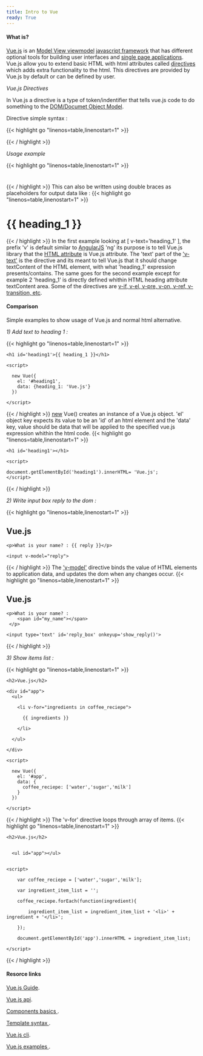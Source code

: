 ```yaml
---
title: Intro to Vue
ready: True
---
```


#### What is? ####

[Vue.js](https://vuejs.org/v2/guide/index.html) is an [Model View viewmodel](https://en.wikipedia.org/wiki/Model%E2%80%93view%E2%80%93viewmodel) [javascript framework](https://en.wikipedia.org/wiki/JavaScript_framework) that has different optional tools for building user interfaces and [single page applications](https://en.wikipedia.org/wiki/Single-page_application). Vue.js allow you to extend basic HTML with html attributes called [directives](https://012.vuejs.org/guide/directives.html) which adds extra functionality to the html. This directives are provided by Vue.js by default or can be defined by user.

_Vue.js Directives_

In Vue.js a directive is a type of token/indentifier that tells vue.js code to do something to the [DOM/Documet Object Model](https://en.wikipedia.org/wiki/Document_Object_Model). 

Directive simple syntax :

{{< highlight go "linenos=table,linenostart=1" >}}

 <html-element prefix-directive="expression"></html-element>

{{< / highlight >}}

_Usage example_

{{< highlight go "linenos=table,linenostart=1" >}}

 <h1 id='heading1' v-text='heading_1'></h1>

{{< / highlight >}}
This can also be written using double braces as placeholders for output data like :
{{< highlight go "linenos=table,linenostart=1" >}}

 <h1 id='heading1'>
    {{ heading_1 }}
 </h1>

{{< / highlight >}}
In the first example looking at [ v-text='heading_1' ], the prefix 'v' is default similar to [AngularJS](https://www.w3schools.com/angular/angular_directives.asp) 'ng' its purpose is to tell Vue.js library that the [HTML attribute](https://en.wikipedia.org/wiki/HTML_attribute) is Vue.js attribute. The 'text' part of the ['v-text'](https://012.vuejs.org/api/directives.html) is the directive and its meant to tell Vue.js that it should change textContent of the HTML element, with what 'heading_1' expression presents/contains.
The same goes for the second example except for example 2 'heading_1' is directly defined whithin HTML heading attribute textContent area. Some of the directives are [v-if, v-el, v-pre, v-on, v-ref, v-transition, etc](https://012.vuejs.org/api/directives.html).

#### Comparison ####
Simple examples to show usage of Vue.js and normal html alternative.

_1) Add text to heading 1 :_

{{< highlight go "linenos=table,linenostart=1" >}}
<!-- Vue.js -->

<html>
  <script src="https://cdn.jsdelivr.net/npm/vue"></script>
  <body>


    <h1 id='heading1'>{{ heading_1 }}</h1>

    <script>
    
      new Vue({
        el: '#heading1',
        data: {heading_1: 'Vue.js'}
      })

    </script>

  </body>
</html>

{{< / highlight >}}
[new](https://www.freecodecamp.org/news/a-complete-guide-to-creating-objects-in-javascript-b0e2450655e8/) Vue() creates an instance of a Vue.js object. 'el' object key expects its value to be an 'id' of an html element and the 'data' key, value should be data that will be applied to the specified vue.js expression whithin the html code.
{{< highlight go "linenos=table,linenostart=1" >}}
 <!-- html and javascript -->

<html>

  <body>

    <h1 id='heading1'></h1>

    <script>
    
	document.getElementById('heading1').innerHTML= 'Vue.js';
    </script>

  </body>
</html>
{{< / highlight >}}


_2) Write input box reply to the dom :_

{{< highlight go "linenos=table,linenostart=1" >}}
<!-- Vue.js -->

<html>
<script src="https://cdn.jsdelivr.net/npm/vue"></script>
<body>

  <h2>Vue.js</h2>

  <div id="my_name">

    <p>What is your name? : {{ reply }}</p>

    <input v-model="reply">

  </div>

  <script>

    new Vue({
      el: '#my_name',
      data: {reply: ''}
    })

  </script>

  </body>
</html>

{{< / highlight >}}
The ['v-model'](https://vuejs.org/v2/guide/forms.html) directive binds the value of HTML elements to application data, and updates the dom when any changes occur. 
{{< highlight go "linenos=table,linenostart=1" >}}
 <!-- html and javascript -->

<html>

<body>

  <h2>Vue.js</h2>


    <p>What is your name? : 
    	<span id="my_name"></span>
     </p>

    <input type='text' id='reply_box' onkeyup='show_reply()'>

 

  <script>

    function show_reply(){
        
        document.getElementById('my_name').innerHTML=document.getElementById('reply_box').value;

    }

  </script>

  </body>
</html>
{{< / highlight >}}

_3) Show items list :_

{{< highlight go "linenos=table,linenostart=1" >}}
<!-- Vue.js -->

<html>
<script src="https://cdn.jsdelivr.net/npm/vue"></script>
  <body>

    <h2>Vue.js</h2>

    <div id="app">
      <ul>

        <li v-for="ingredients in coffee_reciepe">
        
          {{ ingredients }}
          
        </li>

      </ul>

    </div>

    <script>

      new Vue({
        el: '#app',
        data: {
          coffee_reciepe: ['water','sugar','milk']
        }
      })

    </script>

  </body>
</html>
{{< / highlight >}}
The 'v-for' directive loops through array of items.
{{< highlight go "linenos=table,linenostart=1" >}}
 <!-- html and javascript -->

<html>
  <body>

    <h2>Vue.js</h2>

 
      <ul id="app"></ul>

  
    <script>
    
		var coffee_reciepe = ['water','sugar','milk'];

        var ingredient_item_list = '';
        
        coffee_reciepe.forEach(function(ingredient){
        	
            ingredient_item_list = ingredient_item_list + '<li>' + ingredient + '</li>';

        });
        
        document.getElementById('app').innerHTML = ingredient_item_list;

    </script>

  </body>
</html>
{{< / highlight >}}



#### Resorce links ####

[Vue.js Guide](https://vuejs.org/v2/guide/).

[Vue.js api](https://vuejs.org/v2/api/).

[ Components basics ](https://vuejs.org/guide/components.html).

[ Template syntax ](https://vuejs.org/v2/guide/syntax.html).

[ Vue.js cli](https://cli.vuejs.org/guide/).

[Vue.js examples ](https://vuejs.org/v2/examples/).